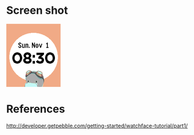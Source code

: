 # Screen shot
![Alt text](https://github.com/timehop/pebble-time-watch-face/blob/master/pebble_screenshot.png "Screen Shot")

# References
http://developer.getpebble.com/getting-started/watchface-tutorial/part1/
